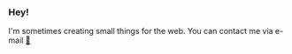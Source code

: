 ### Hey!

I'm sometimes creating small things for the web. You can contact me via e-mail [🔑](https://krmax44.de/max.asc)
